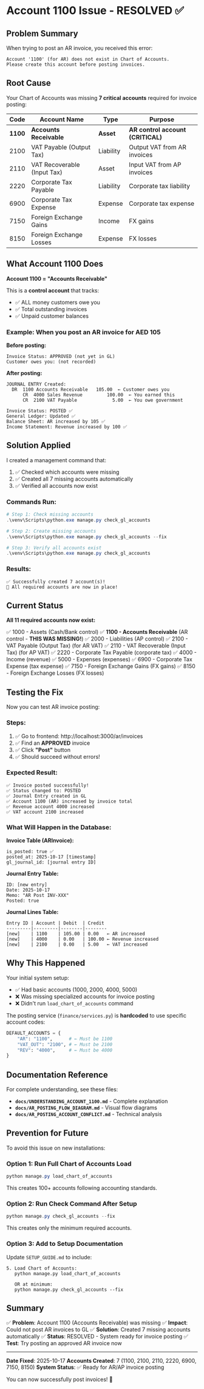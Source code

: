 # Account 1100 Issue - RESOLVED ✅

## Problem Summary
When trying to post an AR invoice, you received this error:
```
Account '1100' (for AR) does not exist in Chart of Accounts. 
Please create this account before posting invoices.
```

## Root Cause
Your Chart of Accounts was missing **7 critical accounts** required for invoice posting:

| Code | Account Name | Type | Purpose |
|------|--------------|------|---------|
| **1100** | **Accounts Receivable** | **Asset** | **AR control account (CRITICAL)** |
| 2100 | VAT Payable (Output Tax) | Liability | Output VAT from AR invoices |
| 2110 | VAT Recoverable (Input Tax) | Asset | Input VAT from AP invoices |
| 2220 | Corporate Tax Payable | Liability | Corporate tax liability |
| 6900 | Corporate Tax Expense | Expense | Corporate tax expense |
| 7150 | Foreign Exchange Gains | Income | FX gains |
| 8150 | Foreign Exchange Losses | Expense | FX losses |

## What Account 1100 Does

**Account 1100 = "Accounts Receivable"**

This is a **control account** that tracks:
- ✅ ALL money customers owe you
- ✅ Total outstanding invoices
- ✅ Unpaid customer balances

### Example: When you post an AR invoice for AED 105

**Before posting:**
```
Invoice Status: APPROVED (not yet in GL)
Customer owes you: (not recorded)
```

**After posting:**
```
JOURNAL ENTRY Created:
  DR  1100 Accounts Receivable   105.00  ← Customer owes you
      CR  4000 Sales Revenue         100.00  ← You earned this
      CR  2100 VAT Payable             5.00  ← You owe government

Invoice Status: POSTED ✅
General Ledger: Updated ✅
Balance Sheet: AR increased by 105 ✅
Income Statement: Revenue increased by 100 ✅
```

## Solution Applied

I created a management command that:
1. ✅ Checked which accounts were missing
2. ✅ Created all 7 missing accounts automatically
3. ✅ Verified all accounts now exist

### Commands Run:
```powershell
# Step 1: Check missing accounts
.\venv\Scripts\python.exe manage.py check_gl_accounts

# Step 2: Create missing accounts
.\venv\Scripts\python.exe manage.py check_gl_accounts --fix

# Step 3: Verify all accounts exist
.\venv\Scripts\python.exe manage.py check_gl_accounts
```

### Results:
```
✅ Successfully created 7 account(s)!
🎉 All required accounts are now in place!
```

## Current Status

**All 11 required accounts now exist:**

✅ 1000 - Assets (Cash/Bank control)
✅ **1100 - Accounts Receivable** (AR control - **THIS WAS MISSING!**)
✅ 2000 - Liabilities (AP control)
✅ 2100 - VAT Payable (Output Tax) (for AR VAT)
✅ 2110 - VAT Recoverable (Input Tax) (for AP VAT)
✅ 2220 - Corporate Tax Payable (corporate tax)
✅ 4000 - Income (revenue)
✅ 5000 - Expenses (expenses)
✅ 6900 - Corporate Tax Expense (tax expense)
✅ 7150 - Foreign Exchange Gains (FX gains)
✅ 8150 - Foreign Exchange Losses (FX losses)

## Testing the Fix

Now you can test AR invoice posting:

### Steps:
1. ✅ Go to frontend: http://localhost:3000/ar/invoices
2. ✅ Find an **APPROVED** invoice
3. ✅ Click **"Post"** button
4. ✅ Should succeed without errors!

### Expected Result:
```
✅ Invoice posted successfully!
✅ Status changed to: POSTED
✅ Journal Entry created in GL
✅ Account 1100 (AR) increased by invoice total
✅ Revenue account 4000 increased
✅ VAT account 2100 increased
```

### What Will Happen in the Database:

**Invoice Table (ARInvoice):**
```
is_posted: true ✅
posted_at: 2025-10-17 [timestamp]
gl_journal_id: [journal entry ID]
```

**Journal Entry Table:**
```
ID: [new entry]
Date: 2025-10-17
Memo: "AR Post INV-XXX"
Posted: true
```

**Journal Lines Table:**
```
Entry ID | Account | Debit  | Credit
---------|---------|--------|--------
[new]    | 1100    | 105.00 | 0.00   ← AR increased
[new]    | 4000    | 0.00   | 100.00 ← Revenue increased
[new]    | 2100    | 0.00   | 5.00   ← VAT increased
```

## Why This Happened

Your initial system setup:
- ✅ Had basic accounts (1000, 2000, 4000, 5000)
- ❌ Was missing specialized accounts for invoice posting
- ❌ Didn't run `load_chart_of_accounts` command

The posting service (`finance/services.py`) is **hardcoded** to use specific account codes:
```python
DEFAULT_ACCOUNTS = {
    "AR": "1100",      # ← Must be 1100
    "VAT_OUT": "2100", # ← Must be 2100
    "REV": "4000",     # ← Must be 4000
}
```

## Documentation Reference

For complete understanding, see these files:
- **`docs/UNDERSTANDING_ACCOUNT_1100.md`** - Complete explanation
- **`docs/AR_POSTING_FLOW_DIAGRAM.md`** - Visual flow diagrams
- **`docs/AR_POSTING_ACCOUNT_CONFLICT.md`** - Technical analysis

## Prevention for Future

To avoid this issue on new installations:

### Option 1: Run Full Chart of Accounts Load
```powershell
python manage.py load_chart_of_accounts
```
This creates 100+ accounts following accounting standards.

### Option 2: Run Check Command After Setup
```powershell
python manage.py check_gl_accounts --fix
```
This creates only the minimum required accounts.

### Option 3: Add to Setup Documentation
Update `SETUP_GUIDE.md` to include:
```
5. Load Chart of Accounts:
   python manage.py load_chart_of_accounts
   
   OR at minimum:
   python manage.py check_gl_accounts --fix
```

## Summary

✅ **Problem**: Account 1100 (Accounts Receivable) was missing
✅ **Impact**: Could not post AR invoices to GL
✅ **Solution**: Created 7 missing accounts automatically
✅ **Status**: RESOLVED - System ready for invoice posting
✅ **Test**: Try posting an approved AR invoice now

---

**Date Fixed**: 2025-10-17
**Accounts Created**: 7 (1100, 2100, 2110, 2220, 6900, 7150, 8150)
**System Status**: ✅ Ready for AR/AP invoice posting

You can now successfully post invoices! 🎉
